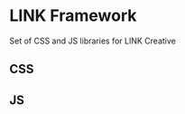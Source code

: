 LINK Framework
=========

Set of CSS and JS libraries for LINK Creative


CSS
------






JS
------

